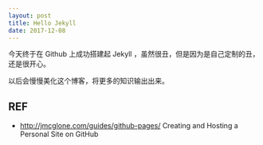```yaml
---
layout: post
title: Hello Jekyll
date: 2017-12-08
---
```


今天终于在 Github 上成功搭建起 Jekyll ，虽然很丑，但是因为是自己定制的丑，还是很开心。

以后会慢慢美化这个博客，将更多的知识输出出来。

## REF

- http://jmcglone.com/guides/github-pages/ Creating and Hosting a Personal Site on GitHub